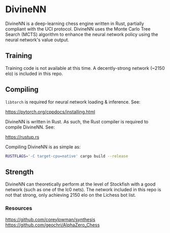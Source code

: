 # DivineNN

DivineNN is a deep-learning chess engine written in Rust, partially compliant with the UCI protocol. DivineNN uses the Monte Carlo Tree Search (MCTS) algorithm to enhance the neural network policy using the neural network's value output.

## Training

Training code is not available at this time. A decently-strong network (~2150 elo) is included in this repo.

## Compiling

`libtorch` is required for neural network loading & inference. See:

https://pytorch.org/cppdocs/installing.html

DivineNN is written in Rust. As such, the Rust compiler is required to compile DivineNN. See:

https://rustup.rs

Compiling DivineNN is as simple as:
```bash
RUSTFLAGS='-C target-cpu=native' cargo build --release
```

## Strength

DivineNN can theoretically perform at the level of Stockfish with a good network (such as one of the lc0 nets). The network included in this repo is not that strong, only achieving 2150 elo on the Lichess bot list.

### Resources 

https://github.com/coreylowman/synthesis
https://github.com/geochri/AlphaZero_Chess
